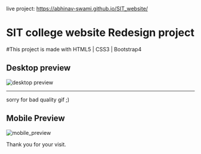 live project: https://abhinav-swami.github.io/SIT_website/

# SIT college website Redesign project
 #This project is made with HTML5 | CSS3 | Bootstrap4
## Desktop preview
 
![desktop preview](https://github.com/abhinav-swami/SIT_website_redesign/blob/master/readme-data/Hnet-image.gif) 

---

sorry for bad quality gif ;) 
## Mobile Preview
![mobile_preview](https://github.com/abhinav-swami/SIT_website_redesign/blob/master/readme-data/mob-preview.gif)

Thank you for your visit.



